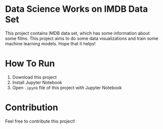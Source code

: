 # Data Science Works on IMDB Data Set

This project contains IMDB data set, which has some information about some films. This project aims to do some data visualizations and train some machine learning models. Hope that it helps!

# How To Run

1. Download this project
2. Install Jupyter Notebook
3. Open <code>.ipynb</code> file of this project with Jupyter Notebook

# Contribution

Feel free to contribute this project!
